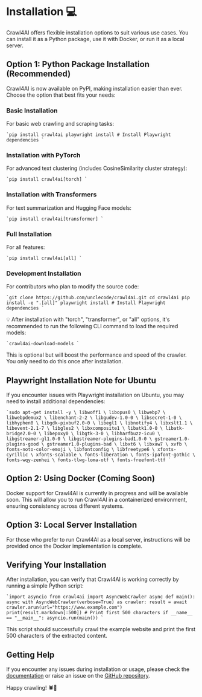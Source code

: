 # Installation 💻

Crawl4AI offers flexible installation options to suit various use cases. You can install it as a Python package, use it with Docker, or run it as a local server.

## Option 1: Python Package Installation (Recommended)

Crawl4AI is now available on PyPI, making installation easier than ever. Choose the option that best fits your needs:

### Basic Installation

For basic web crawling and scraping tasks:

```
`pip install crawl4ai playwright install # Install Playwright dependencies `
```

### Installation with PyTorch

For advanced text clustering (includes CosineSimilarity cluster strategy):

```
`pip install crawl4ai[torch] `
```

### Installation with Transformers

For text summarization and Hugging Face models:

```
`pip install crawl4ai[transformer] `
```

### Full Installation

For all features:

```
`pip install crawl4ai[all] `
```

### Development Installation

For contributors who plan to modify the source code:

```
`git clone https://github.com/unclecode/crawl4ai.git cd crawl4ai pip install -e ".[all]" playwright install # Install Playwright dependencies `
```

💡 After installation with "torch", "transformer", or "all" options, it's recommended to run the following CLI command to load the required models:

```
`crawl4ai-download-models `
```

This is optional but will boost the performance and speed of the crawler. You only need to do this once after installation.

## Playwright Installation Note for Ubuntu

If you encounter issues with Playwright installation on Ubuntu, you may need to install additional dependencies:

```
`sudo apt-get install -y \ libwoff1 \ libopus0 \ libwebp7 \ libwebpdemux2 \ libenchant-2-2 \ libgudev-1.0-0 \ libsecret-1-0 \ libhyphen0 \ libgdk-pixbuf2.0-0 \ libegl1 \ libnotify4 \ libxslt1.1 \ libevent-2.1-7 \ libgles2 \ libxcomposite1 \ libatk1.0-0 \ libatk-bridge2.0-0 \ libepoxy0 \ libgtk-3-0 \ libharfbuzz-icu0 \ libgstreamer-gl1.0-0 \ libgstreamer-plugins-bad1.0-0 \ gstreamer1.0-plugins-good \ gstreamer1.0-plugins-bad \ libxt6 \ libxaw7 \ xvfb \ fonts-noto-color-emoji \ libfontconfig \ libfreetype6 \ xfonts-cyrillic \ xfonts-scalable \ fonts-liberation \ fonts-ipafont-gothic \ fonts-wqy-zenhei \ fonts-tlwg-loma-otf \ fonts-freefont-ttf `
```

## Option 2: Using Docker (Coming Soon)

Docker support for Crawl4AI is currently in progress and will be available soon. This will allow you to run Crawl4AI in a containerized environment, ensuring consistency across different systems.

## Option 3: Local Server Installation

For those who prefer to run Crawl4AI as a local server, instructions will be provided once the Docker implementation is complete.

## Verifying Your Installation

After installation, you can verify that Crawl4AI is working correctly by running a simple Python script:

```
`import asyncio from crawl4ai import AsyncWebCrawler async def main(): async with AsyncWebCrawler(verbose=True) as crawler: result = await crawler.arun(url="https://www.example.com") print(result.markdown[:500]) # Print first 500 characters if __name__ == "__main__": asyncio.run(main()) `
```

This script should successfully crawl the example website and print the first 500 characters of the extracted content.

## Getting Help

If you encounter any issues during installation or usage, please check the [documentation](https://docs.crawl4ai.com/) or raise an issue on the [GitHub repository](https://github.com/unclecode/crawl4ai/issues).

Happy crawling! 🕷️🤖
